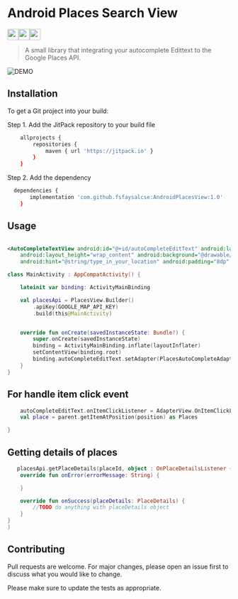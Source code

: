 # Android Places Search View

<img src='https://img.shields.io/badge/kotlin-%230095D5.svg?&style=for-the-badge&logo=kotlin&logoColor=white' height='25'/><img src='https://img.shields.io/badge/Android-3DDC84?logo=android&logoColor=white&style=for-the-badge' height='25'/><img src='https://jitpack.io/v/fsfaysalcse/AndroidPlacesView.svg?style=for-the-badge&logo=appveyor' height='25'/>

> A small library that integrating your autocomplete Edittext to the Google Places API.

![DEMO](https://github.com/fsfaysalcse/AndroidPlacesView/raw/16fd4fb480bdc0b5f31a144b8980471074aec7db/demo.png)

## Installation

To get a Git project into your build:

Step 1. Add the JitPack repository to your build file

```bash
	allprojects {
		repositories {
			maven { url 'https://jitpack.io' }
		}
	}
```

Step 2. Add the dependency

```bash
  dependencies {
	   implementation 'com.github.fsfaysalcse:AndroidPlacesView:1.0'
	}
```

## Usage

```xml

<AutoCompleteTextView android:id="@+id/autoCompleteEditText" android:layout_width="match_parent"
    android:layout_height="wrap_content" android:background="@drawable/bg_auto_compleate"
    android:hint="@string/type_in_your_location" android:padding="8dp" />

```

```Kotlin
class MainActivity : AppCompatActivity() {

    lateinit var binding: ActivityMainBinding

    val placesApi = PlacesView.Builder()
        .apiKey(GOOGLE_MAP_API_KEY)
        .build(this@MainActivity)


    override fun onCreate(savedInstanceState: Bundle?) {
        super.onCreate(savedInstanceState)
        binding = ActivityMainBinding.inflate(layoutInflater)
        setContentView(binding.root)
        binding.autoCompleteEditText.setAdapter(PlacesAutoCompleteAdapter(this, placesApi))
    }
}
```

## For handle item click event

```kotlin
    autoCompleteEditText.onItemClickListener = AdapterView.OnItemClickListener { parent, _, position, _ ->
    val place = parent.getItemAtPosition(position) as Places

}
```

## Getting details of places

```kotlin
   placesApi.getPlaceDetails(placeId, object : OnPlaceDetailsListener {
    override fun onError(errorMessage: String) {

    }

    override fun onSuccess(placeDetails: PlaceDetails) {
        //TODO do anything with placeDetails object
    }
}
)
```

## Contributing

Pull requests are welcome. For major changes, please open an issue first to discuss what you would
like to change.

Please make sure to update the tests as appropriate.
